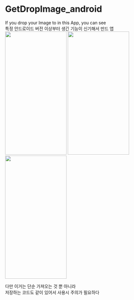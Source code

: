 # GetDropImage_android
If you drop your Image to in this App,  you can see<br>
특정 안드로이드 버전 이상부터 생긴 기능이 신기해서 만드 앱 <br>
<img src = "https://user-images.githubusercontent.com/33897259/146497594-a40ecd7a-5b9d-42bb-b046-ebb24bfb8067.jpg" width = "200" height = "400" /> <img src = "https://user-images.githubusercontent.com/33897259/146497589-f04d404a-463b-4804-ab87-8a5241ea3df9.jpg" width = "200" height = "400" /> <img src = "https://user-images.githubusercontent.com/33897259/146497595-3301ecfd-7337-4708-8764-d7eb758ac03b.jpg" width = "200" height = "400" /><br>

다만 이거는 단순 가져오는 것 뿐 아니라<br>
저장하는 코드도 같이 있어서 사용시 주의가 필요하다<br>
